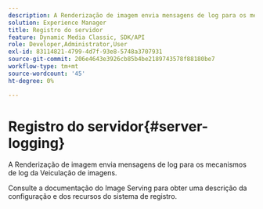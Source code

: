 ```yaml
---
description: A Renderização de imagem envia mensagens de log para os mecanismos de log da Veiculação de imagens.
solution: Experience Manager
title: Registro do servidor
feature: Dynamic Media Classic, SDK/API
role: Developer,Administrator,User
exl-id: 83114821-4799-4d7f-93e8-5748a3707931
source-git-commit: 206e4643e3926cb85b4be2189743578f88180be7
workflow-type: tm+mt
source-wordcount: '45'
ht-degree: 0%

---
```


# Registro do servidor{#server-logging}

A Renderização de imagem envia mensagens de log para os mecanismos de log da Veiculação de imagens.

Consulte a documentação do Image Serving para obter uma descrição da configuração e dos recursos do sistema de registro.
